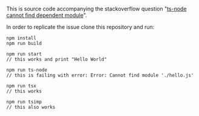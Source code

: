 This is source code accompanying the stackoverflow question "[ts-node cannot find dependent module](https://stackoverflow.com/questions/77733794/ts-node-cannot-find-dependent-module)".

In order to replicate the issue clone this repository and run:

```
npm install
npm run build

npm run start
// this works and print "Hello World"

npm run ts-node
// this is failing with error: Error: Cannot find module './hello.js'

npm run tsx
// this works

npm run tsimp
// this also works
```
